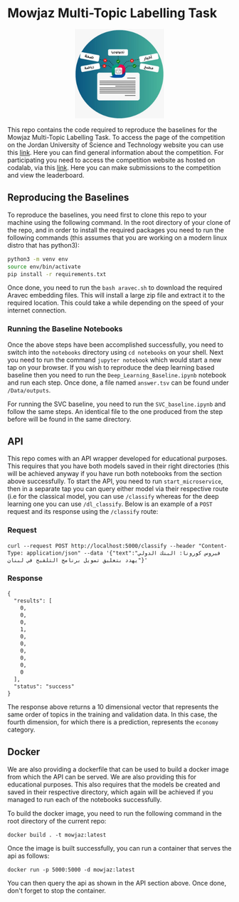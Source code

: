# Mowjaz Multi-Topic Labelling Task

<p align="center"><img src="logo/Mowjaz.jpeg" height="200" width="200"> <br />

This repo contains the code required to reproduce the baselines for the Mowjaz Multi-Topic Labelling Task. To access the page of the competition on the Jordan University of Science and Technology website you can use this [link](https://www.just.edu.jo/icics/icics2021/com/Task%20Description.html). Here you can find general information about the competition. For participating you need to access the competition website as hosted on codalab, via this [link](https://competitions.codalab.org/competitions/29220). Here you can make submissions to the competition and view the leaderboard.

## Reproducing the Baselines
To reproduce the baselines, you need first to clone this repo to your machine using the following command. In the root directory of your clone of the repo, and in order to install the required packages you need to run the following commands (this assumes that you are working on a modern linux distro that has python3):
```bash
python3 -m venv env
source env/bin/activate
pip install -r requirements.txt
```
Once done, you need to run the `bash aravec.sh` to download the required Aravec embedding files. This will install a large zip file and extract it to the required location. This could take a while depending on the speed of your internet connection.

### Running the Baseline Notebooks
Once the above steps have been accomplished successfully, you need to switch into the `notebooks` directory using `cd notebooks` on your shell. Next you need to run the command `jupyter notebook`  which would start a new tap on your browser. If you wish to reproduce the deep learning based baseline then you need to run the `Deep_Learning_Baseline.ipynb` notebook and run each step. Once done, a file named `answer.tsv` can be found under `/Data/outputs`.

For running the SVC baseline, you need to run the `SVC_baseline.ipynb` and follow the same steps. An identical file to the one produced from the step before will be found in the same directory.

## API
This repo comes with an API wrapper developed for educational purposes. This requires that you have both models saved in their right directories (this will be achieved anyway if you have run both notebooks from the section above successfully. To start the API, you need to run `start_microservice`, then in a separate tap you can query either model via their respective route (i.e for the classical model, you can use `/classify` whereas for the deep learning one you can use `/dl_classify`. Below is an example of a `POST` request and its response using the `/classify` route:

### Request
```
curl --request POST http://localhost:5000/classify --header "Content-Type: application/json" --data '{"text":"فيروس كورونا: البنك الدولي يهدد بتعليق تمويل برنامج التلقيح في لبنان"}'
```
### Response
```
{
  "results": [
    0, 
    0, 
    0, 
    1, 
    0, 
    0, 
    0, 
    0, 
    0, 
    0
  ], 
  "status": "success"
}
```
The response above returns a 10 dimensional vector that represents the same order of topics in the training and validation data. In this case, the fourth dimension, for which there is a prediction, represents the `economy` category.

## Docker
We are also providing a dockerfile that can be used to build a docker image from which the API can be served. We are also providing this for educational purposes. This also requires that the models be created and saved in their respective directory, which again will be achieved if you managed to run each of the notebooks successfully.

To build the docker image, you need to run the following command in the root directory of the current repo:
```
docker build . -t mowjaz:latest
```
Once the image is built successfully, you can run a container that serves the api as follows:
```
docker run -p 5000:5000 -d mowjaz:latest
```
You can then query the api as shown in the API section above. Once done, don't forget to stop the container.
